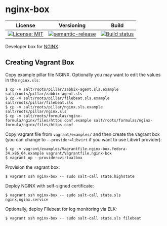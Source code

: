 # nginx-box

| License | Versioning | Build |
| ------- | ---------- | ----- |
| [![License: MIT](https://img.shields.io/badge/License-MIT-yellow.svg)](https://opensource.org/licenses/MIT) | [![semantic-release](https://img.shields.io/badge/%20%20%F0%9F%93%A6%F0%9F%9A%80-semantic--release-e10079.svg)](https://github.com/semantic-release/semantic-release) | [![Build status](https://ci.appveyor.com/api/projects/status/equ3u3hfqtrllnj4/branch/master?svg=true)](https://ci.appveyor.com/project/nikAizuddin/nginx-box/branch/master) |

Developer box for [NGINX](https://www.nginx.com/).


## Creating Vagrant Box

Copy example pillar file NGINX. Optionally you may want to edit the values in the `nginx.sls`:
```
$ cp -v salt/roots/pillar/zabbix-agent.sls.example salt/roots/pillar/zabbix-agent.sls
$ cp -v salt/roots/pillar/filebeat.sls.example salt/roots/pillar/filebeat.sls
$ cp -v salt/roots/pillar/nginx.sls.example salt/roots/pillar/nginx.sls
$ cp -v salt/roots/formulas/nginx-formula/nginx/files/https.conf.example salt/roots/formulas/nginx-formula/nginx/files/https.conf
```

Copy vagrant file from `vagrant/examples/` and then create the vagrant box (you can change to `--provider=libvirt` if you want to use Libvirt provider):
```
$ cp -v vagrant/examples/Vagrantfile.nginx-box.fedora-34.x86_64.example vagrant/Vagrantfile.nginx-box
$ vagrant up --provider=virtualbox
```

Provision the vagrant box:
```
$ vagrant ssh nginx-box -- sudo salt-call state.highstate
```

Deploy NGINX with self-signed certificate:
```
$ vagrant ssh nginx-box -- sudo salt-call state.sls nginx,nginx.service
```

Optionally, deploy Filebeat for log monitoring via ELK:
```
$ vagrant ssh nginx-box -- sudo salt-call state.sls filebeat
```
